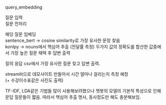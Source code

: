 query_embedding

질문 입력  
질문 전처리  

해당 질문 임베딩    
sentence_bert -> cosine similarity로 가장 유사한 문장 찾음   
konlpy -> nouns에서 핵심어 추출 (전달률 측정)
두가지 값의 정확도를 합산한 값중에서 가장 높은 질문 채택 후 답변 출력

질의 응답 csv에서 가장 유사한 질문 찾고 답변 출력.  

streamlit으로 데모사이트 만들어서 시간 얼마나 걸리는지 측정 예정   
(+ 수강이수표같은 사진도 출력)

TF-IDF, LDA같은 기법들 많이 사용해보려했으나 챗봇의 모델의 기본적 특성으로 인해
문답 질문들이 짧음. 따라서 핵심어 추출 명사, 동사정도만 해도 충분해보임.
